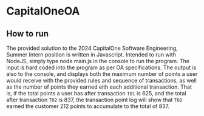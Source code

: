 # CapitalOneOA
## How to run
The provided solution to the 2024 CapitalOne Software Engineering, Summer Intern position is written in Javascript. Intended to run with NodeJS, simply type node main.js in the console to run the program. The input is hard coded into the program as per OA specifications. The output is also to the console, and displays both the maximum number of points a user would receive with the provided rules and sequence of transactions, as well as the number of points they earned eith each additional transaction. That is, if the total points a user has after transaction `TO1` is 625, and the total after transaction `T02` is 837, the transaction point log will show that `T02` earned the customer 212 points to accumulate to the total of 837.
